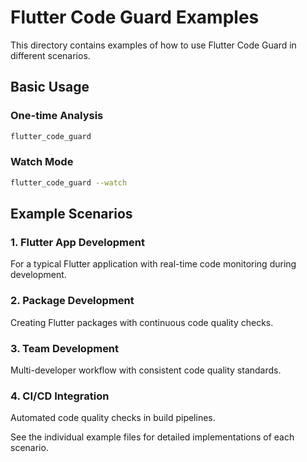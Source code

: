 # Flutter Code Guard Examples

This directory contains examples of how to use Flutter Code Guard in different scenarios.

## Basic Usage

### One-time Analysis
```bash
flutter_code_guard
```

### Watch Mode
```bash
flutter_code_guard --watch
```

## Example Scenarios

### 1. Flutter App Development
For a typical Flutter application with real-time code monitoring during development.

### 2. Package Development
Creating Flutter packages with continuous code quality checks.

### 3. Team Development
Multi-developer workflow with consistent code quality standards.

### 4. CI/CD Integration
Automated code quality checks in build pipelines.

See the individual example files for detailed implementations of each scenario.